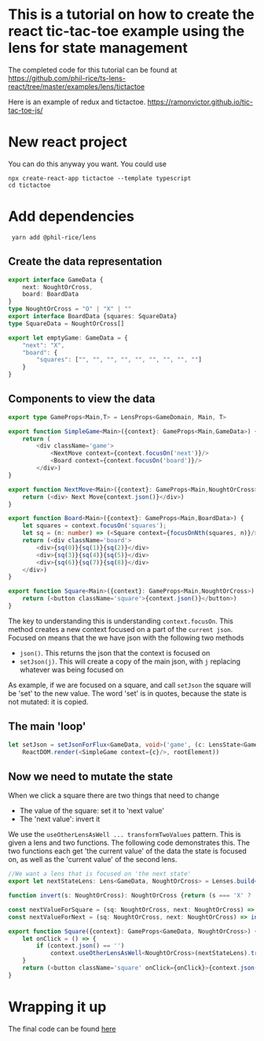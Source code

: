 # This is a tutorial on how to create the react tic-tac-toe example using the lens for state management

The completed code for this tutorial can be found
at https://github.com/phil-rice/ts-lens-react/tree/master/examples/lens/tictactoe

Here is an example of redux and tictactoe. https://ramonvictor.github.io/tic-tac-toe-js/

# New react project

You can do this anyway you want. You could use

```shell
npx create-react-app tictactoe --template typescript
cd tictactoe
```

# Add dependencies

```shell
 yarn add @phil-rice/lens
```

## Create the data representation

```typescript jsx
export interface GameData {
    next: NoughtOrCross,
    board: BoardData
}
type NoughtOrCross = "O" | "X" | ""
export interface BoardData {squares: SquareData}
type SquareData = NoughtOrCross[]

export let emptyGame: GameData = {
    "next": "X",
    "board": {
        "squares": ["", "", "", "", "", "", "", "", ""]
    }
}
```

## Components to view the data

```typescript jsx
export type GameProps<Main,T> = LensProps<GameDomain, Main, T>

export function SimpleGame<Main>({context}: GameProps<Main,GameData>) {
    return (
        <div className='game'>
            <NextMove context={context.focusOn('next')}/>
            <Board context={context.focusOn('board')}/>
        </div>)
}

export function NextMove<Main>({context}: GameProps<Main,NoughtOrCross>) {
    return (<div> Next Move{context.json()}</div>)
}

export function Board<Main>({context}: GameProps<Main,BoardData>) {
    let squares = context.focusOn('squares');
    let sq = (n: number) => (<Square context={focusOnNth(squares, n)}/>)
    return (<div className='board'>
        <div>{sq(0)}{sq(1)}{sq(2)}</div>
        <div>{sq(3)}{sq(4)}{sq(5)}</div>
        <div>{sq(6)}{sq(7)}{sq(8)}</div>
    </div>)
}

export function Square<Main>({context}: GameProps<Main,NoughtOrCross>) {
    return (<button className='square'>{context.json()}</button>)
}
```
The key to understanding this is understanding `context.focusOn`. This method creates a new context focused on 
a part of the `current json`. Focused on means that the we have json with the following two methods
* `json()`. This returns the json that the context is focused on
*  `setJson(j)`. This will create a copy of the main json, with `j` replacing whatever was being focused on

As example, if we are focused on a square, and call `setJson` the square will be 'set' to the new value. The word 'set'
is in quotes, because the state is not mutated: it is copied.

## The main 'loop'

```typescript jsx
let setJson = setJsonForFlux<GameData, void>('game', (c: LensState<GameData, GameData>): void =>
    ReactDOM.render(<SimpleGame context={c}/>, rootElement))
```

## Now we need to mutate the state

When we click a square there are two things that need to change
* The value of the square: set it to 'next value'
* The 'next value': invert it

We use the `useOtherLensAsWell ... transformTwoValues` pattern. This is given a lens and two functions. The following 
code demonstrates this. The two functions each get 'the current value' of the data the state is focused on, as well
as the 'current value' of the second lens. 


```typescript jsx
//We want a lens that is focused on 'the next state'
export let nextStateLens: Lens<GameData, NoughtOrCross> = Lenses.build<GameData>('game').focusOn('next')

function invert(s: NoughtOrCross): NoughtOrCross {return (s === 'X' ? 'O' : 'X')}

const nextValueForSquare = (sq: NoughtOrCross, next: NoughtOrCross) => next;
const nextValueForNext = (sq: NoughtOrCross, next: NoughtOrCross) => invert(next);

export function Square({context}: GameProps<GameData, NoughtOrCross>) {
    let onClick = () => {
        if (context.json() == '')
            context.useOtherLensAsWell<NoughtOrCross>(nextStateLens).transformTwoValues(nextValueForSquare, nextValueForNext)
    }
    return (<button className='square' onClick={onClick}>{context.json()}</button>)
}
```

# Wrapping it up

The final code can be found [here](https://github.com/phil-rice/ts-lens-react/tree/master/examples/state/tictactoe)


